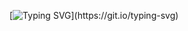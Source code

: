 [![Typing SVG](https://readme-typing-svg.demolab.com?font=Fira+Code&weight=900&size=50&duration=2000&pause=1&color=F78900&background=000000&center=true&vCenter=true&multiline=true&width=2000&height=500&lines=Git+con+Github;Bienvenidx;Aprende+como+trabaja+Git+con+Github.+;Con+esta+gu%C3%ADa+aprender%C3%A1s+a+vincular+repositorios+locales+con+remotos;y+as%C3%AD+poder+trabajar+de+forma+colaborativa;teniendo+un+gestor+de+proyectos;y+un+controlador+de+versiones.)](https://git.io/typing-svg)

